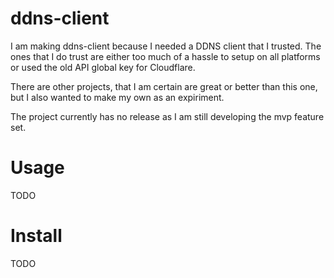 # ddns-client

I am making ddns-client because I needed a DDNS client that I trusted. The ones that I do trust are either too much of a hassle to setup on all platforms or used the old API global key for Cloudflare.

There are other projects, that I am certain are great or better than this one, but I also wanted to make my own as an expiriment.

The project currently has no release as I am still developing the mvp feature set.

# Usage

TODO

# Install

TODO
